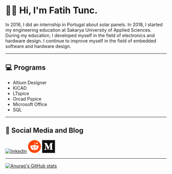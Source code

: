 # 👨‍💻 Hi, I'm Fatih Tunc.

In 2016, I did an internship in Portugal about solar panels. In 2018, I started my engineering education at Sakarya University of Applied Sciences. During my education, I developed myself in the field of electronics and hardware design. I continue to improve myself in the field of embedded software and hardware design.

---

## 💻 Programs
* Altium Designer
* KiCAD
* LTspice
* Orcad Pspice
* Microsoft Office
* SQL

---

## 📱 Social Media and Blog
[<img src='https://cdn.jsdelivr.net/gh/devicons/devicon/icons/linkedin/linkedin-original.svg' alt='linkedin' height='40'>](https://www.linkedin.com/in/https://www.linkedin.com/in/fatih-tunc//)
[<img src='https://github.com/FatihTuncc/FatihTuncc/blob/main/Reddit_Logo_Icon.svg' alt='Reddit' height='40'>](https://www.reddit.com/user/Anatolisia) 
[<img src='https://github.com/FatihTuncc/FatihTuncc/blob/main/Medium_logo_Monogram.svg' alt='medium' height='40'>](https://medium.com/@ft.fatihtunc)  

---

[![Anurag's GitHub stats](https://github-readme-stats.vercel.app/api?username=FatihTuncc)](https://github.com/anuraghazra/github-readme-stats)
          
